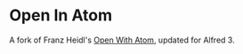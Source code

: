 # Open In Atom

A fork of Franz Heidl's [Open With Atom](https://github.com/franzheidl/alfred-workflows/tree/master/open-with-atom), updated for Alfred 3.
